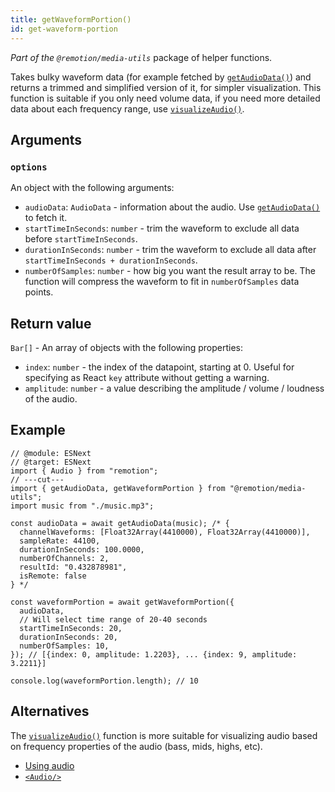 ```yaml
---
title: getWaveformPortion()
id: get-waveform-portion
---
```


_Part of the `@remotion/media-utils`_ package of helper functions.

Takes bulky waveform data (for example fetched by [`getAudioData()`](/docs/get-audio-data)) and returns a trimmed and simplified version of it, for simpler visualization. This function is suitable if you only need volume data, if you need more detailed data about each frequency range, use [`visualizeAudio()`](/docs/visualize-audio).

## Arguments

### `options`

An object with the following arguments:

- `audioData`: `AudioData` - information about the audio. Use [`getAudioData()`](/docs/get-audio-data) to fetch it.
- `startTimeInSeconds`: `number` - trim the waveform to exclude all data before `startTimeInSeconds`.
- `durationInSeconds`: `number` - trim the waveform to exclude all data after `startTimeInSeconds + durationInSeconds`.
- `numberOfSamples`: `number` - how big you want the result array to be. The function will compress the waveform to fit in `numberOfSamples` data points.

## Return value

`Bar[]` - An array of objects with the following properties:

- `index`: `number` - the index of the datapoint, starting at 0. Useful for specifying as React `key` attribute without getting a warning.
- `amplitude`: `number` - a value describing the amplitude / volume / loudness of the audio.

## Example

```tsx
// @module: ESNext
// @target: ESNext
import { Audio } from "remotion";
// ---cut---
import { getAudioData, getWaveformPortion } from "@remotion/media-utils";
import music from "./music.mp3";

const audioData = await getAudioData(music); /* {
  channelWaveforms: [Float32Array(4410000), Float32Array(4410000)],
  sampleRate: 44100,
  durationInSeconds: 100.0000,
  numberOfChannels: 2,
  resultId: "0.432878981",
  isRemote: false
} */

const waveformPortion = await getWaveformPortion({
  audioData,
  // Will select time range of 20-40 seconds
  startTimeInSeconds: 20,
  durationInSeconds: 20,
  numberOfSamples: 10,
}); // [{index: 0, amplitude: 1.2203}, ... {index: 9, amplitude: 3.2211}]

console.log(waveformPortion.length); // 10
```

## Alternatives

The [`visualizeAudio()`](/docs/visualize-audio) function is more suitable for visualizing audio based on frequency properties of the audio (bass, mids, highs, etc).

- [Using audio](/docs/using-audio)
- [`<Audio/>`](/docs/audio)
